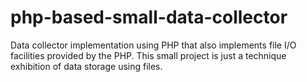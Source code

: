 # php-based-small-data-collector
Data collector implementation using PHP that also implements file I/O facilities provided by the PHP. This small project is just a technique exhibition of data storage using files.
